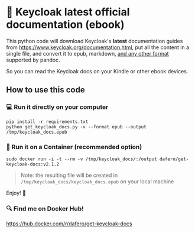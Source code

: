 🔐 Keycloak latest official documentation (ebook)
=================================================

This python code will download Keycloak's **latest** documentation guides from https://www.keycloak.org/documentation.html,
put all the content in a single file, and convert it to epub, markdown, [and any other format](https://pandoc.org/MANUAL.html#specifying-formats) supported by pandoc.

So you can read the Keycloak docs on your Kindle or other ebook devices.

## How to use this code

### 💻 Run it directly on your computer

```
pip install -r requirements.txt
python get_keycloak_docs.py -v --format epub --output /tmp/keycloak_docs.epub
```

### 🐋 Run it on a Container (recommended option)

```
sudo docker run -i -t --rm -v /tmp/keycloak_docs/:/output dafero/get-keycloak-docs:v2.1.2
```

> Note: the resulting file will be created in `/tmp/keycloak_docs/keycloak_docs.epub` on your local machine


Enjoy! 🎉

### 🔍 Find me on Docker Hub!

https://hub.docker.com/r/dafero/get-keycloak-docs
